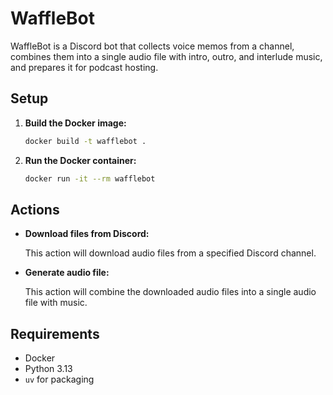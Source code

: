 # WaffleBot

WaffleBot is a Discord bot that collects voice memos from a channel, combines them into a single audio file with intro, outro, and interlude music, and prepares it for podcast hosting.

## Setup

1. **Build the Docker image:**

   ```bash
   docker build -t wafflebot .
   ```

2. **Run the Docker container:**

   ```bash
   docker run -it --rm wafflebot
   ```

## Actions

- **Download files from Discord:**

  This action will download audio files from a specified Discord channel.

- **Generate audio file:**

  This action will combine the downloaded audio files into a single audio file with music.

## Requirements

- Docker
- Python 3.13
- `uv` for packaging
